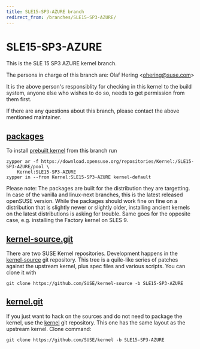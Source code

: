 ```yaml
---
title: SLE15-SP3-AZURE branch
redirect_from: /branches/SLE15-SP3-AZURE/
---
```

# SLE15-SP3-AZURE
This is the SLE 15 SP3 AZURE kernel branch.

The persons in charge of this branch are:
Olaf Hering <[ohering@suse.com](mailto:ohering@suse.com?subject=SLE15-SP3-AZURE%20branch)>

It is the above person's responsiblity for checking in this kernel to
the build system, anyone else who wishes to do so, needs to get
permission from them first.

If there are any questions about this branch, please contact the above
mentioned maintainer.


## [packages](https://download.opensuse.org/repositories/Kernel:/SLE15-SP3-AZURE)
To install
[prebuilt kernel](https://download.opensuse.org/repositories/Kernel:/SLE15-SP3-AZURE)
from this branch run

```
zypper ar -f https://download.opensuse.org/repositories/Kernel:/SLE15-SP3-AZURE/pool \
    Kernel:SLE15-SP3-AZURE
zypper in --from Kernel:SLE15-SP3-AZURE kernel-default
```

Please note: The packages are built for the distribution they are
targetting. In case of the vanilla and linux-next branches, this is the
latest released openSUSE version. While the packages should work fine on
fine on a distribution that is slightly newer or slightly older,
installing ancient kernels on the latest distributions is asking for
trouble. Same goes for the opposite case, e.g. installing the Factory
kernel on SLES 9.

## [kernel-source.git](https://github.com/SUSE/kernel-source/tree/SLE15-SP3-AZURE)
There are two SUSE Kernel repositories. Development happens in the
[kernel-source](https://github.com/SUSE/kernel-source/tree/SLE15-SP3-AZURE)
git repository. This tree is a quile-like series of patches against the
upstream kernel, plus spec files and various scripts. You can clone it
with

```
git clone https://github.com/SUSE/kernel-source -b SLE15-SP3-AZURE
```

## [kernel.git](https://github.com/SUSE/kernel/tree/SLE15-SP3-AZURE)
If you just want to hack on the sources and do not need to package the
kernel, use the [kernel](https://github.com/SUSE/kernel/tree/SLE15-SP3-AZURE)
git repository. This one has the same layout as the upstream kernel. Clone
command:

```
git clone https://github.com/SUSE/kernel -b SLE15-SP3-AZURE
```



